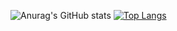 ![Anurag's GitHub stats](https://github-readme-stats.vercel.app/api?username=oscarraichert&show_icons=true&theme=github_dark )
[![Top Langs](https://github-readme-stats.vercel.app/api/top-langs/?username=oscarraichert&layout=compact&theme=github_dark&langs_count=8 )](https://github.com/anuraghazra/github-readme-stats)
